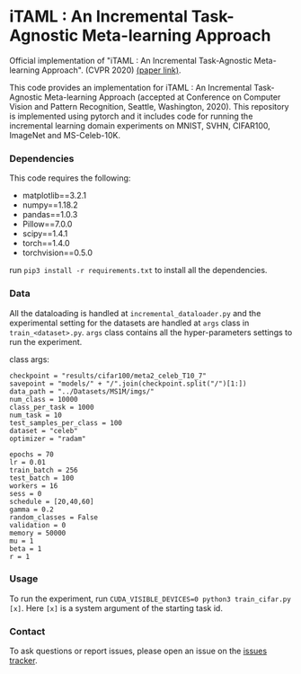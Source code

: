 # iTAML : An Incremental Task-Agnostic Meta-learning Approach
Official implementation of "iTAML : An Incremental Task-Agnostic Meta-learning Approach". (CVPR 2020) [(paper link)](http://papers.nips.cc/paper/9429-random-path-selection-for-continual-learning). 


This code provides an implementation for iTAML : An Incremental Task-Agnostic Meta-learning Approach (accepted at Conference on Computer Vision and Pattern Recognition, Seattle, Washington, 2020). This repository is implemented using pytorch and it includes code for running the incremental learning domain experiments on MNIST, SVHN, CIFAR100, ImageNet and MS-Celeb-10K.


### Dependencies
This code requires the following:
* matplotlib==3.2.1
* numpy==1.18.2
* pandas==1.0.3
* Pillow==7.0.0
* scipy==1.4.1
* torch==1.4.0
* torchvision==0.5.0

run `pip3 install -r requirements.txt` to install all the dependencies. 

### Data
All the dataloading is handled at `incremental_dataloader.py` and the experimental setting for the datasets are handled at `args` class in `train_<dataset>.py`. `args` class contains all the hyper-parameters settings to run the experiment.

class args:

    checkpoint = "results/cifar100/meta2_celeb_T10_7"
    savepoint = "models/" + "/".join(checkpoint.split("/")[1:])
    data_path = "../Datasets/MS1M/imgs/"
    num_class = 10000
    class_per_task = 1000
    num_task = 10
    test_samples_per_class = 100
    dataset = "celeb"
    optimizer = "radam"
    
    epochs = 70
    lr = 0.01
    train_batch = 256
    test_batch = 100
    workers = 16
    sess = 0
    schedule = [20,40,60]
    gamma = 0.2
    random_classes = False
    validation = 0
    memory = 50000
    mu = 1
    beta = 1
    r = 1
    
    
### Usage
To run the experiment, run `CUDA_VISIBLE_DEVICES=0 python3 train_cifar.py [x]`. Here `[x]` is a system argument of the starting task id. 

### Contact
To ask questions or report issues, please open an issue on the [issues tracker](https://github.com/brjathu/iTAML/issues).

